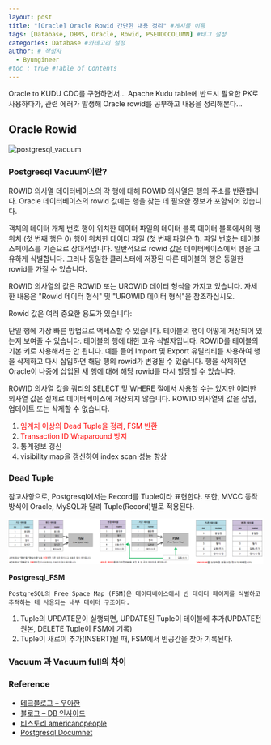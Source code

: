 ```yaml
---
layout: post
title: "[Oracle] Oracle Rowid 간단한 내용 정리" #게시물 이름
tags: [Database, DBMS, Oracle, Rowid, PSEUDOCOLUMN] #태그 설정
categories: Database #카테고리 설정
author: # 작성자
  - Byungineer
#toc : true #Table of Contents
---
```


Oracle to KUDU CDC를 구현하면서... Apache Kudu table에 반드시 필요한 PK로 사용하다가, 관련 에러가 발생해 Oracle rowid를 공부하고 내용을 정리해본다...

## Oracle Rowid

<img src="/image/postgresql_vacuum.png" alt="postgresql_vacuum" style="height:700; width:1100px;"/>

### Postgresql Vacuum이란?

ROWID 의사열
데이터베이스의 각 행에 대해 ROWID 의사열은 행의 주소를 반환합니다. Oracle 데이터베이스의 rowid 값에는 행을 찾는 데 필요한 정보가 포함되어 있습니다.

객체의 데이터 개체 번호
행이 위치한 데이터 파일의 데이터 블록
데이터 블록에서의 행 위치 (첫 번째 행은 0)
행이 위치한 데이터 파일 (첫 번째 파일은 1). 파일 번호는 테이블스페이스를 기준으로 상대적입니다.
일반적으로 rowid 값은 데이터베이스에서 행을 고유하게 식별합니다. 그러나 동일한 클러스터에 저장된 다른 테이블의 행은 동일한 rowid를 가질 수 있습니다.

ROWID 의사열의 값은 ROWID 또는 UROWID 데이터 형식을 가지고 있습니다. 자세한 내용은 "Rowid 데이터 형식" 및 "UROWID 데이터 형식"을 참조하십시오.

Rowid 값은 여러 중요한 용도가 있습니다:

단일 행에 가장 빠른 방법으로 액세스할 수 있습니다.
테이블의 행이 어떻게 저장되어 있는지 보여줄 수 있습니다.
테이블의 행에 대한 고유 식별자입니다.
ROWID를 테이블의 기본 키로 사용해서는 안 됩니다. 예를 들어 Import 및 Export 유틸리티를 사용하여 행을 삭제하고 다시 삽입하면 해당 행의 rowid가 변경될 수 있습니다. 행을 삭제하면 Oracle이 나중에 삽입된 새 행에 대해 해당 rowid를 다시 할당할 수 있습니다.

ROWID 의사열 값을 쿼리의 SELECT 및 WHERE 절에서 사용할 수는 있지만 이러한 의사열 값은 실제로 데이터베이스에 저장되지 않습니다. ROWID 의사열의 값을 삽입, 업데이트 또는 삭제할 수 없습니다.

1. <span style="color:red;">임계치 이상의 Dead Tuple을 정리, FSM 반환</span>
2. <span style="color:red;">Transaction ID Wraparound 방지</span>
3. 통계정보 갱신
4. visibility map을 갱신하여 index scan 성능 향상

### Dead Tuple

참고사항으로, Postgresql에서는 Record를 Tuple이라 표현한다. 또한, MVCC 동작 방식이 Oracle, MySQL과 달리 Tuple(Record)별로 적용된다.   

<img src="/image/postgresql_deadtuple.png" alt="postgresql_deadtuple" style="height:400; width:2485px;"/>

**Postgresql_FSM**
```Plain
PostgreSQL의 Free Space Map (FSM)은 데이터베이스에서 빈 데이터 페이지를 식별하고 추적하는 데 사용되는 내부 데이터 구조이다.

```

1. Tuple의 UPDATE문이 실행되면, UPDATE된 Tuple이 테이블에 추가(UPDATE전 원본, DELETE Tuple이 FSM에 기록)
2. Tuple이 새로이 추가(INSERT)될 때, FSM에서 빈공간을 찾아 기록된다.


###  Vacuum 과 Vacuum full의 차이




### Reference

- [테크블로그 – 우아한][woowa]
- [블로그 – DB 인사이드][ex-em]
- [티스토리 americanopeople][tstory]
- [Postgresql Documnet][postgresql]


[woowa]: https://techblog.woowahan.com/9478/
[ex-em]: https://blog.ex-em.com/1664
[tstory]: https://americanopeople.tistory.com/369
[postgresql]: https://www.postgresql.org/docs/current/sql-vacuum.html
